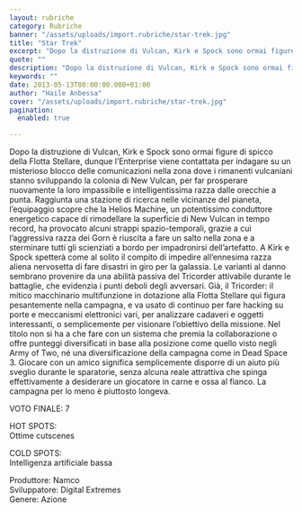 ```yaml
---
layout: rubriche
category: Rubriche
banner: "/assets/uploads/import.rubriche/star-trek.jpg"
title: "Star Trek"
excerpt: "Dopo la distruzione di Vulcan, Kirk e Spock sono ormai figure di spicco della Flotta Stellare, dunque l’Enterprise viene contattata per indagare su un misterioso blocco delle comunicazioni nella zona dove i rimanenti vulcaniani stanno sviluppando la colonia di New Vulcan, per far prosperare nuovamente la loro impassibile e intelligentissima razza dalle orecchie a punta. [&hellip"
quote: ""
description: "Dopo la distruzione di Vulcan, Kirk e Spock sono ormai figure di spicco della Flotta Stellare, dunque l’Enterprise viene contattata per indagare su un misterioso blocco delle comunicazioni nella zona dove i rimanenti vulcaniani stanno sviluppando la colonia di New Vulcan, per far prosperare nuovamente la loro impassibile e intelligentissima razza dalle orecchie a punta. [&hellip"
keywords: ""
date: 2013-05-13T00:00:00.000+01:00
author: "Haile Anbessa"
cover: "/assets/uploads/import.rubriche/star-trek.jpg"
pagination:
  enabled: true

---
```


Dopo la distruzione di Vulcan, Kirk e Spock sono ormai figure di spicco della Flotta Stellare, dunque l’Enterprise viene contattata per indagare su un misterioso blocco delle comunicazioni nella zona dove i rimanenti vulcaniani stanno sviluppando la colonia di New Vulcan, per far prosperare nuovamente la loro impassibile e intelligentissima razza dalle orecchie a punta. Raggiunta una stazione di ricerca nelle vicinanze del pianeta, l’equipaggio scopre che la Helios Machine, un potentissimo conduttore energetico capace di rimodellare la superficie di New Vulcan in tempo record, ha provocato alcuni strappi spazio-temporali, grazie a cui l’aggressiva razza dei Gorn è riuscita a fare un salto nella zona e a sterminare tutti gli scienziati a bordo per impadronirsi dell’artefatto. A Kirk e Spock spetterà come al solito il compito di impedire all’ennesima razza aliena nervosetta di fare disastri in giro per la galassia. Le varianti al danno sembrano provenire da una abilità passiva del Tricorder attivabile durante le battaglie, che evidenzia i punti deboli degli avversari. Già, il Tricorder: il mitico macchinario multifunzione in dotazione alla Flotta Stellare qui figura pesantemente nella campagna, e va usato di continuo per fare hacking su porte e meccanismi elettronici vari, per analizzare cadaveri e oggetti interessanti, o semplicemente per visionare l’obiettivo della missione. Nel titolo non si ha a che fare con un sistema che premia la collaborazione o offre punteggi diversificati in base alla posizione come quello visto negli Army of Two, né una diversificazione della campagna come in Dead Space 3\. Giocare con un amico significa semplicemente disporre di un aiuto più sveglio durante le sparatorie, senza alcuna reale attrattiva che spinga effettivamente a desiderare un giocatore in carne e ossa al fianco. La campagna per lo meno è piuttosto longeva.

VOTO FINALE: 7

HOT SPOTS:  
Ottime cutscenes

COLD SPOTS:  
Intelligenza artificiale bassa

Produttore: Namco  
Sviluppatore: Digital Extremes  
Genere: Azione